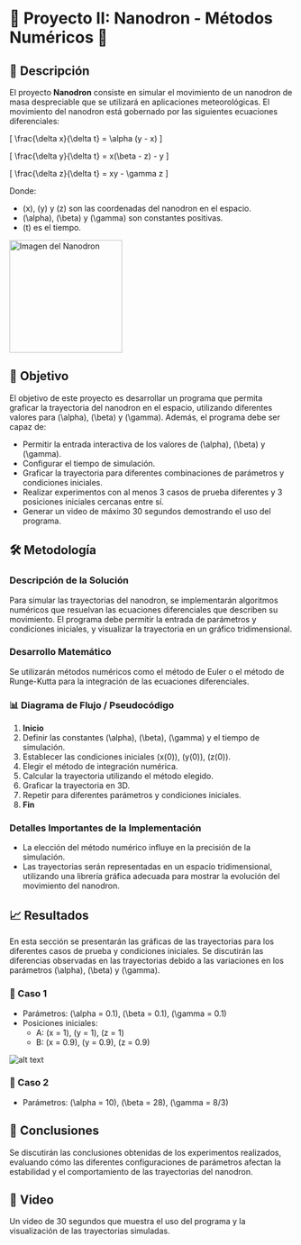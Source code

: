 # 🚁 Proyecto II: Nanodron - Métodos Numéricos 🌟

## 📖 Descripción
El proyecto **Nanodron** consiste en simular el movimiento de un nanodron de masa despreciable que se utilizará en aplicaciones meteorológicas. El movimiento del nanodron está gobernado por las siguientes ecuaciones diferenciales:

\[
\frac{\delta x}{\delta t} = \alpha (y - x)
\]

\[
\frac{\delta y}{\delta t} = x(\beta - z) - y
\]

\[
\frac{\delta z}{\delta t} = xy - \gamma z
\]

Donde:
- \(x\), \(y\) y \(z\) son las coordenadas del nanodron en el espacio.
- \(\alpha\), \(\beta\) y \(\gamma\) son constantes positivas.
- \(t\) es el tiempo.

<img src="image.png" width="200" alt="Imagen del Nanodron" />

## 🎯 Objetivo
El objetivo de este proyecto es desarrollar un programa que permita graficar la trayectoria del nanodron en el espacio, utilizando diferentes valores para \(\alpha\), \(\beta\) y \(\gamma\). Además, el programa debe ser capaz de:
- Permitir la entrada interactiva de los valores de \(\alpha\), \(\beta\) y \(\gamma\).
- Configurar el tiempo de simulación.
- Graficar la trayectoria para diferentes combinaciones de parámetros y condiciones iniciales.
- Realizar experimentos con al menos 3 casos de prueba diferentes y 3 posiciones iniciales cercanas entre sí.
- Generar un video de máximo 30 segundos demostrando el uso del programa.

## 🛠️ Metodología

### Descripción de la Solución
Para simular las trayectorias del nanodron, se implementarán algoritmos numéricos que resuelvan las ecuaciones diferenciales que describen su movimiento. El programa debe permitir la entrada de parámetros y condiciones iniciales, y visualizar la trayectoria en un gráfico tridimensional.

### Desarrollo Matemático
Se utilizarán métodos numéricos como el método de Euler o el método de Runge-Kutta para la integración de las ecuaciones diferenciales.

### 📊 Diagrama de Flujo / Pseudocódigo
1. **Inicio**
2. Definir las constantes \(\alpha\), \(\beta\), \(\gamma\) y el tiempo de simulación.
3. Establecer las condiciones iniciales \(x(0)\), \(y(0)\), \(z(0)\).
4. Elegir el método de integración numérica.
5. Calcular la trayectoria utilizando el método elegido.
6. Graficar la trayectoria en 3D.
7. Repetir para diferentes parámetros y condiciones iniciales.
8. **Fin**

### Detalles Importantes de la Implementación
- La elección del método numérico influye en la precisión de la simulación.
- Las trayectorias serán representadas en un espacio tridimensional, utilizando una librería gráfica adecuada para mostrar la evolución del movimiento del nanodron.

## 📈 Resultados
En esta sección se presentarán las gráficas de las trayectorias para los diferentes casos de prueba y condiciones iniciales. Se discutirán las diferencias observadas en las trayectorias debido a las variaciones en los parámetros \(\alpha\), \(\beta\) y \(\gamma\).

### 🌟 Caso 1
- Parámetros: \(\alpha = 0.1\), \(\beta = 0.1\), \(\gamma = 0.1\)
- Posiciones iniciales:
  - A: \(x = 1\), \(y = 1\), \(z = 1\)
  - B: \(x = 0.9\), \(y = 0.9\), \(z = 0.9\)

![alt text](ezgif-2-1fabaa24c0.gif)

### 🌟 Caso 2
- Parámetros: \(\alpha = 10\), \(\beta = 28\), \(\gamma = 8/3\)

## 📜 Conclusiones
Se discutirán las conclusiones obtenidas de los experimentos realizados, evaluando cómo las diferentes configuraciones de parámetros afectan la estabilidad y el comportamiento de las trayectorias del nanodron.

## 🎥 Video
Un video de 30 segundos que muestra el uso del programa y la visualización de las trayectorias simuladas.
